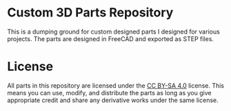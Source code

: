 # Custom 3D Parts Repository

This is a dumping ground for custom designed parts I designed for various projects. The parts are designed in FreeCAD and exported as STEP files.

# License

All parts in this repository are licensed under the [CC BY-SA 4.0](https://creativecommons.org/licenses/by-sa/4.0/) license. This means you can use, modify, and distribute the parts as long as you give appropriate credit and share any derivative works under the same license.
